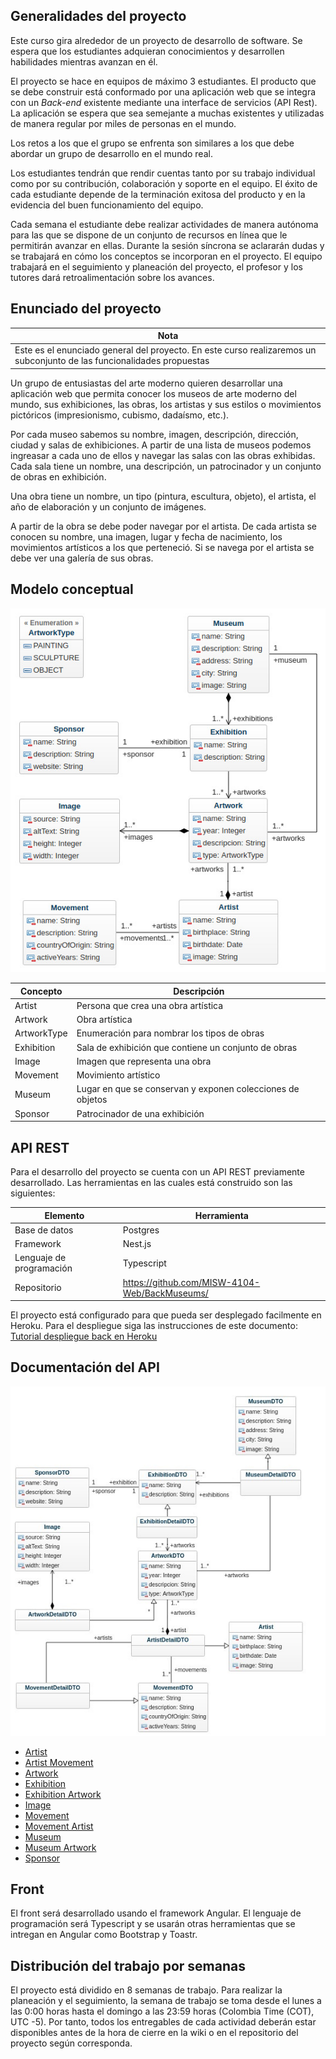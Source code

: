 ## Generalidades del proyecto

Este curso gira alrededor de un proyecto de desarrollo de software. Se espera que los estudiantes adquieran conocimientos y desarrollen habilidades mientras avanzan en él.

El proyecto se hace en equipos de máximo 3 estudiantes. El producto que se debe construir está conformado por una aplicación web que se integra con un _Back-end_ existente mediante una interface de servicios (API Rest). La aplicación se espera que sea semejante a muchas existentes y utilizadas de manera regular por miles de personas en el mundo.

Los retos a los que el grupo se enfrenta son similares a los que debe abordar un grupo de desarrollo en el mundo real.

Los estudiantes tendrán que rendir cuentas tanto por su trabajo individual como por su contribución, colaboración y soporte en el equipo. El éxito de cada estudiante depende de la terminación exitosa del producto y en la evidencia del buen funcionamiento del equipo.

Cada semana el estudiante debe realizar actividades de manera autónoma para las que se dispone de un conjunto de recursos en línea que le permitirán avanzar en ellas. Durante la sesión síncrona se aclararán dudas y se trabajará en cómo los conceptos se incorporan en el proyecto. El equipo trabajará en el seguimiento y planeación del proyecto, el profesor y los tutores dará retroalimentación sobre los avances.

## Enunciado del proyecto

| Nota                                                                                                                   |
| ---------------------------------------------------------------------------------------------------------------------- |
| Este es el enunciado general del proyecto. En este curso realizaremos un subconjunto de las funcionalidades propuestas |

Un grupo de entusiastas del arte moderno quieren desarrollar una aplicación web que permita conocer los museos de arte moderno del mundo, sus exhibiciones, las obras, los artistas y sus estilos o movimientos pictóricos (impresionismo, cubismo, dadaísmo, etc.).

Por cada museo sabemos su nombre, imagen, descripción, dirección, ciudad y salas de exhibiciones. A partir de una lista de museos podemos ingreasar a cada uno de ellos y navegar las salas con las obras exhibidas. Cada sala tiene un nombre, una descripción, un patrocinador y un conjunto de obras en exhibición.

Una obra tiene un nombre, un tipo (pintura, escultura, objeto), el artista, el año de elaboración y un conjunto de imágenes.

A partir de la obra se debe poder navegar por el artista. De cada artista se conocen su nombre, una imagen, lugar y fecha de nacimiento, los movimientos artísticos a los que perteneció. Si se navega por el artista se debe ver una galería de sus obras.

## Modelo conceptual

![](./assets/images/conceptualModel.jpg)

| Concepto    | Descripción                                                |
| ----------- | ---------------------------------------------------------- |
| Artist      | Persona que crea una obra artística                        |
| Artwork     | Obra artística                                             |
| ArtworkType | Enumeración para nombrar los tipos de obras                |
| Exhibition  | Sala de exhibición que contiene un conjunto de obras       |
| Image       | Imagen que representa una obra                             |
| Movement    | Movimiento artístico                                       |
| Museum      | Lugar en que se conservan y exponen colecciones de objetos |
| Sponsor     | Patrocinador de una exhibición                             |

## API REST

Para el desarrollo del proyecto se cuenta con un API REST previamente desarrollado. Las herramientas en las cuales está construido son las siguientes:

| Elemento                 | Herramienta                                   |
| ------------------------ | --------------------------------------------- |
| Base de datos            | Postgres                                      |
| Framework                | Nest.js                                       |
| Lenguaje de programación | Typescript                                    |
| Repositorio              | https://github.com/MISW-4104-Web/BackMuseums/ |

El proyecto está configurado para que pueda ser desplegado facilmente en Heroku. Para el despliegue siga las instrucciones de este documento: [Tutorial despliegue back en Heroku](https://misovirtual.virtual.uniandes.edu.co/codelabs/MISW4104_202212_DespliegueHeroku/index.html#0)

## Documentación del API

![](./assets/images/dtoModel.jpg)

- [Artist](https://documenter.getpostman.com/view/8840688/UVyrTbbU)
- [Artist Movement](https://documenter.getpostman.com/view/8840688/UVyrTbbW)
- [Artwork](https://documenter.getpostman.com/view/8840688/UVyn1dg4)
- [Exhibition](https://documenter.getpostman.com/view/8840688/UVyn1dkK)
- [Exhibition Artwork](https://documenter.getpostman.com/view/8840688/UVyn1dkL)
- [Image](https://documenter.getpostman.com/view/8840688/UVyn1dkM)
- [Movement](https://documenter.getpostman.com/view/8840688/UVyn1dkN)
- [Movement Artist](https://documenter.getpostman.com/view/8840688/UVyn1dkP)
- [Museum](https://documenter.getpostman.com/view/8840688/UVyn1dkQ)
- [Museum Artwork](https://documenter.getpostman.com/view/8840688/UVyn1dkR)
- [Sponsor](https://documenter.getpostman.com/view/8840688/UVyn1dkS)

## Front

El front será desarrollado usando el framework Angular. El lenguaje de programación será Typescript y se usarán otras herramientas que se intregan en Angular como Bootstrap y Toastr.

## Distribución del trabajo por semanas

El proyecto está dividido en 8 semanas de trabajo. Para realizar la planeación y el seguimiento, la semana de trabajo se toma desde el lunes a las 0:00 horas hasta el domingo a las 23:59 horas (Colombia Time (COT), UTC -5). Por tanto, todos los entregables de cada actividad deberán estar disponibles antes de la hora de cierre en la wiki o en el repositorio del proyecto según corresponda.
